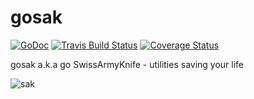 # gosak

[![GoDoc](https://godoc.org/github.com/iKala/gosak?status.svg)](http://godoc.org/github.com/iKala/gosak)
[![Travis Build Status](https://travis-ci.org/iKala/gosak.svg?branch=master)](https://travis-ci.org/iKala/gosak)
[![Coverage Status](https://coveralls.io/repos/github/iKala/gosak/badge.svg?branch=master)](https://coveralls.io/github/iKala/gosak?branch=master)

gosak a.k.a go SwissArmyKnife - utilities saving your life

![sak](https://vconthemove.files.wordpress.com/2014/12/swiss_army_knife.jpg)
